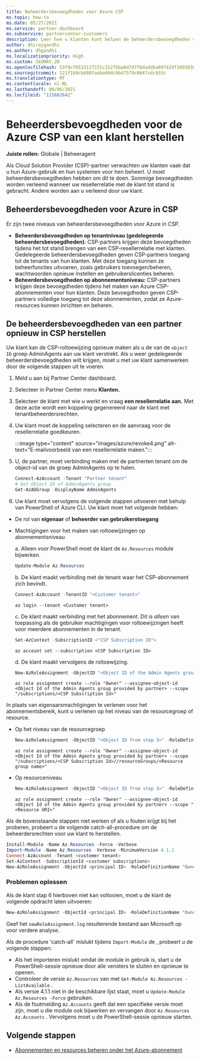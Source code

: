 ```yaml
---
title: Beheerdersbevoegdheden voor Azure CSP
ms.topic: how-to
ms.date: 05/27/2021
ms.service: partner-dashboard
ms.subservice: partnercenter-customers
description: Leer hoe u klanten kunt helpen de beheerdersbevoegdheden van een partner te herstellen, zodat de partner kan helpen bij het beheren van de Azure Cloud Solution Provider-abonnementen (CSP) van een klant.
author: dhirajgandhi
ms.author: dhgandhi
ms.localizationpriority: High
ms.custom: SEOMAY.20
ms.openlocfilehash: 53f9cf6533127231c152fbba0d7d7fbdadd6a897424f3d9383818fb45edf3465
ms.sourcegitcommit: 121f1b9cbd88faeba60dc9b475f9c0647cdc933c
ms.translationtype: MT
ms.contentlocale: nl-NL
ms.lasthandoff: 08/06/2021
ms.locfileid: "115682642"
---
```

# <a name="reinstate-admin-privileges-for-a-customers-azure-csp-subscriptions"></a>Beheerdersbevoegdheden voor de Azure CSP van een klant herstellen  

**Juiste rollen:** Globale | Beheeragent

Als Cloud Solution Provider (CSP)-partner verwachten uw klanten vaak dat u hun Azure-gebruik en hun systemen voor hen beheert. U moet beheerdersbevoegdheden hebben om dit te doen. Sommige bevoegdheden worden verleend wanneer uw resellerrelatie met de klant tot stand is gebracht. Andere worden aan u verleend door uw klant.

## <a name="admin-privileges-for-azure-in-csp"></a>Beheerdersbevoegdheden voor Azure in CSP

Er zijn twee niveaus van beheerdersbevoegdheden voor Azure in CSP.

- **Beheerdersbevoegdheden op tenantniveau (gedelegeerde beheerdersbevoegdheden)**: CSP-partners krijgen deze bevoegdheden tijdens het tot stand brengen van een CSP-resellerrelatie met klanten. Gedelegeerde beheerdersbevoegdheden geven CSP-partners toegang tot de tenants van hun klanten. Met deze toegang kunnen ze beheerfuncties uitvoeren, zoals gebruikers toevoegen/beheren, wachtwoorden opnieuw instellen en gebruikerslicenties beheren.
- **Beheerdersbevoegdheden op abonnementsniveau:** CSP-partners krijgen deze bevoegdheden tijdens het maken van Azure CSP-abonnementen voor hun klanten. Deze bevoegdheden geven CSP-partners volledige toegang tot deze abonnementen, zodat ze Azure-resources kunnen inrichten en beheren.

## <a name="reinstate-csp-a-partners-admin-privileges"></a>De beheerdersbevoegdheden van een partner opnieuw in CSP herstellen

Uw klant kan de CSP-roltoewijzing opnieuw maken als u de van de `object ID` groep AdminAgents aan uw klant verstrekt. Als u weer gedelegeerde beheerdersbevoegdheden wilt krijgen, moet u met uw klant samenwerken door de volgende stappen uit te voeren.

1. Meld u aan bij Partner Center dashboard.

2. Selecteer in Partner Center menu **Klanten.**

3. Selecteer de klant met wie u werkt en vraag **een resellerrelatie aan.** Met deze actie wordt een koppeling gegenereerd naar de klant met tenantbeheerdersrechten.

4. Uw klant moet de koppeling selecteren en de aanvraag voor de resellerrelatie goedkeuren.

   :::image type="content" source="images/azure/revoke4.png" alt-text="E-mailvoorbeeld van een resellerrelatie maken.":::

5. U, de partner, moet verbinding maken met de partnerten tenant om de object-id van de groep AdminAgents op te halen.
  
   ```powershell
   Connect-AzAccount -Tenant "Partner tenant"
   # Get Object ID of AdminAgents group
   Get-AzADGroup -DisplayName AdminAgents
   ```

6. Uw klant moet vervolgens de volgende stappen uitvoeren met behulp van PowerShell of Azure CLI. Uw klant moet het volgende hebben:

- De rol van **eigenaar** of **beheerder van gebruikerstoegang** 
- Machtigingen voor het maken van roltoewijzingen op abonnementsniveau

   a. Alleen voor PowerShell moet de klant de `Az.Resources` module bijwerken.
   ```powershell
   Update-Module Az.Resources
   ```

   b. De klant maakt verbinding met de tenant waar het CSP-abonnement zich bevindt.
   ```powershell
   Connect-AzAccount -TenantID "<Customer tenant>"
   ```
   ```azurecli
   az login --tenant <Customer tenant>
   ```

   c. De klant maakt verbinding met het abonnement. Dit is *alleen* van toepassing als de gebruiker machtigingen voor roltoewijzingen heeft voor meerdere abonnementen in de tenant.

   ```powershell
   Set-AzContext -SubscriptionID <"CSP Subscription ID">
   ```
   ```azurecli
   az account set --subscription <CSP Subscription ID>
   ```

   d. De klant maakt vervolgens de roltoewijzing.
    
   ```powershell
   New-AzRoleAssignment -ObjectID "<Object ID of the Admin Agents group provided by partner>" -RoleDefinitionName "Owner" -Scope "/subscriptions/'<CSP subscription ID>'"
   ```
   ```azurecli
   az role assignment create --role "Owner" --assignee-object-id <Object Id of the Admin Agents group provided by partner> --scope "/subscriptions/<CSP Subscription Id>"
   ```

In plaats van eigenaarsmachtigingen te verlenen voor het abonnementsbereik, kunt u verlenen op het niveau van de resourcegroep of resource. 

- Op het niveau van de resourcegroep

   ```powershell
   New-AzRoleAssignment -ObjectID "<Object ID from step 3>" -RoleDefinitionName Owner -Scope "/subscriptions/'SubscriptionID of CSP subscription'/resourceGroups/'Resource group name'"
   ```

   ```azurecli
   az role assignment create --role "Owner" --assignee-object-id <Object Id of the Admin Agents group provided by partner> --scope "/subscriptions/<CSP Subscription Id>//resourceGroups/<Resource group name>"
   ```

- Op resourceniveau

   ```powershell
   New-AzRoleAssignment -ObjectID "<Object ID from step 3>" -RoleDefinitionName Owner -Scope "<Resource URI>"
   ```

   ```azurecli
   az role assignment create --role "Owner" --assignee-object-id <Object Id of the Admin Agents group provided by partner> --scope "<Resource URI>"
   ```

Als de bovenstaande stappen niet werken of als u fouten krijgt bij het proberen, probeert u de volgende catch-all-procedure om de beheerdersrechten voor uw klant te herstellen.

```powershell
Install-Module -Name Az.Resources -Force -Verbose
Import-Module -Name Az.Resources -Verbose -MinimumVersion 4.1.1
Connect-AzAccount -Tenant <customer tenant>
Set-AzContext -SubscriptionId <customer subscriptions>
New-AzRoleAssignment -ObjectId <principal ID> -RoleDefinitionName "Owner" -Scope "/subscriptions/<customer subscription>" -ObjectType "ForeignGroup"
```

### <a name="troubleshooting"></a>Problemen oplossen

Als de klant stap 6 hierboven niet kan voltooien, moet u de klant de volgende opdracht laten uitvoeren:

```powershell
New-AzRoleAssignment -ObjectId <principal ID> -RoleDefinitionName "Owner" -Scope "/subscriptions/<costumer subscription>" -ObjectType "ForeignGroup" -Debug > newRoleAssignment.log
```

Geef het `newRoleAssignment.log` resulterende bestand aan Microsoft op voor verdere analyse.

Als de procedure 'catch-all' mislukt tijdens `Import-Module` de , probeert u de volgende stappen:
- Als het importeren mislukt omdat de module in gebruik is, start u de PowerShell-sessie opnieuw door alle vensters te sluiten en opnieuw te openen.
- Controleer de versie `Az.Resources` van met `Get-Module Az.Resources -ListAvailable` .
- Als versie 4.1.1 niet in de beschikbare lijst staat, moet u `Update-Module Az.Resources -Force` gebruiken.
- Als de foutmelding `Az.Accounts` geeft dat een specifieke versie moet zijn, moet u die module ook bijwerken en vervangen door `Az.Resources` `Az.Accounts` . Vervolgens moet u de PowerShell-sessie opnieuw starten.


## <a name="next-steps"></a>Volgende stappen

- [Abonnementen en resources beheren onder het Azure-abonnement](azure-plan-manage.md)

